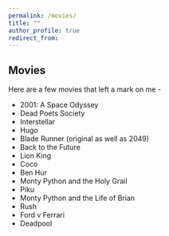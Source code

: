 ```yaml
---
permalink: /movies/
title: ""
author_profile: true
redirect_from:
---
```

## Movies
Here are a few movies that left a mark on me -

- 2001: A Space Odyssey
- Dead Poets Society
- Interstellar
- Hugo
- Blade Runner (original as well as 2049)
- Back to the Future
- Lion King
- Coco
- Ben Hur
- Monty Python and the Holy Grail
- Piku
- Monty Python and the Life of Brian
- Rush
- Ford v Ferrari
- Deadpool

<!--stackedit_data:
eyJoaXN0b3J5IjpbLTE2NzM1NzI1NTBdfQ==
-->